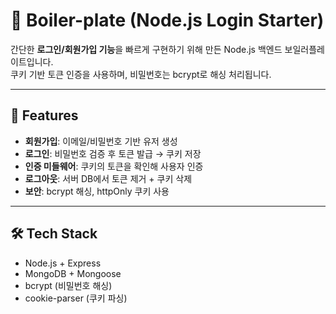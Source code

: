 # 🔑 Boiler-plate (Node.js Login Starter)

간단한 **로그인/회원가입 기능**을 빠르게 구현하기 위해 만든 Node.js 백엔드 보일러플레이트입니다.  
쿠키 기반 토큰 인증을 사용하며, 비밀번호는 bcrypt로 해싱 처리됩니다.

---

## 🚀 Features
- **회원가입**: 이메일/비밀번호 기반 유저 생성
- **로그인**: 비밀번호 검증 후 토큰 발급 → 쿠키 저장
- **인증 미들웨어**: 쿠키의 토큰을 확인해 사용자 인증
- **로그아웃**: 서버 DB에서 토큰 제거 + 쿠키 삭제
- **보안**: bcrypt 해싱, httpOnly 쿠키 사용

---

## 🛠 Tech Stack
- Node.js + Express
- MongoDB + Mongoose
- bcrypt (비밀번호 해싱)
- cookie-parser (쿠키 파싱)

